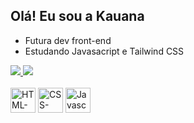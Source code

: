 ## Olá! Eu sou a Kauana

- Futura dev front-end
- Estudando Javasacript e Tailwind CSS

<div>
  <a href="https://github.com/kauana-santos">
  <img heigth="50%" src="https://github-readme-stats.vercel.app/api?username=kauana-santos&show_icons=true&theme=dark"/>
  <img heigth="50%" src="https://github-readme-stats.vercel.app/api/top-langs/?username=kauana-santos&layout=compact&theme=dark"/>
</div>

<div style="display: inline-block"><br>
  <img align="center" alt="HTML-logo" heigth="30" width="40" src="https://cdn.jsdelivr.net/gh/devicons/devicon@latest/icons/html5/html5-plain.svg" />
  <img align="center" alt="CSS-logo" heigth="30" width="40" src="https://cdn.jsdelivr.net/gh/devicons/devicon@latest/icons/css3/css3-plain.svg" />
  <img align="center" alt="Javascript-logo" heigth="30" width="40" src="https://cdn.jsdelivr.net/gh/devicons/devicon@latest/icons/javascript/javascript-plain.svg" />

</div>
